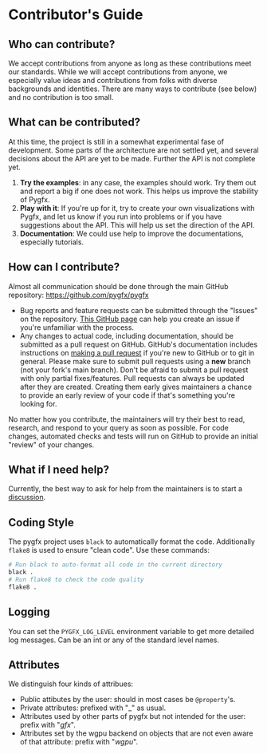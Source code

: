 # Contributor's Guide

## Who can contribute?

We accept contributions from anyone as long as these contributions meet our standards.
While we will accept contributions from anyone, we especially value ideas and
contributions from folks with diverse backgrounds and identities. There are
many ways to contribute (see below) and no contribution is too small.

## What can be contributed?

At this time, the project is still in a somewhat experimental fase of development.
Some parts of the architecture are not settled yet, and several decisions about
the API are yet to be made. Further the API is not complete yet.

1. **Try the examples**: in any case, the examples should work. Try them out and
   report a big if one does not work. This helps us improve the stability of Pygfx.
1. **Play with it**: If you're up for it, try to create your own visualizations
   with Pygfx, and let us know if you run into problems or if you have suggestions
   about the API. This will help us set the direction of the API.
4. **Documentation**: We could use help to improve the documentations, especially
    tutorials.


## How can I contribute?

Almost all communication should be done through
the main GitHub repository: https://github.com/pygfx/pygfx

* Bug reports and feature requests can be submitted through the "Issues" on
  the repository.
  [This GitHub page](https://docs.github.com/en/free-pro-team@latest/github/managing-your-work-on-github/creating-an-issue)
  can help you create an issue if you're unfamiliar with the process.
* Any changes to actual code, including documentation, should be submitted
  as a pull request on GitHub. GitHub's documentation includes instructions
  on [making a pull request](https://docs.github.com/en/free-pro-team@latest/github/collaborating-with-issues-and-pull-requests/creating-a-pull-request)
  if you're new to GitHub or to git in general. Please make sure to submit
  pull requests using a **new** branch (not your fork's main branch).
  Don't be afraid to submit a pull request with only partial fixes/features.
  Pull requests can always be updated after they are created. Creating them
  early gives maintainers a chance to provide an early review of your code if
  that's something you're looking for.

No matter how you contribute, the maintainers will try their best to read,
research, and respond to your query as soon as possible. For code changes,
automated checks and tests will run on GitHub to provide an initial "review"
of your changes.

## What if I need help?

Currently, the best way to ask for help from the maintainers is to start a
[discussion](https://github.com/pygfx/pygfx/discussions).


## Coding Style

The pygfx project uses `black` to automatically format the code. Additionally
`flake8` is used to ensure "clean code". Use these commands:

```bash
# Run black to auto-format all code in the current directory
black .
# Run flake8 to check the code quality
flake8 .
```


## Logging

You can set the `PYGFX_LOG_LEVEL` environment variable to get more
detailed log messages. Can be an int or any of the standard level names.


## Attributes

We distinguish four kinds of attribues:

* Public attibutes by the user: should in most cases be ``@property``'s.
* Private attributes: prefixed with "_" as usual.
* Attributes used by other parts of pygfx but not intended for the user: prefix with "_gfx_".
* Attributes set by the wgpu backend on objects that are not even aware of that attribute: prefix with "_wgpu_".
